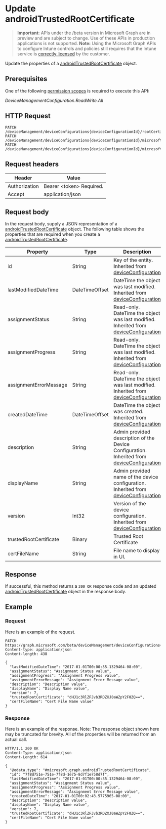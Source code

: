 ﻿# Update androidTrustedRootCertificate

> **Important:** APIs under the /beta version in Microsoft Graph are in preview and are subject to change. Use of these APIs in production applications is not supported.
> **Note:** Using the Microsoft Graph APIs to configure Intune controls and policies still requires that the Intune service is [correctly licensed](https://go.microsoft.com/fwlink/?linkid=839381) by the customer.

Update the properties of a [androidTrustedRootCertificate](https://developer.microsoft.com/en-us/graph/docs/api-reference/beta/api/resources/intune_deviceconfig_androidtrustedrootcertificate.md) object.
## Prerequisites
One of the following [permission scopes](https://developer.microsoft.com/en-us/graph/docs/authorization/permission_scopes) is required to execute this API:

*DeviceManagementConfiguration.ReadWrite.All*
## HTTP Request
<!-- {
  "blockType": "ignored"
}
-->
```http
PATCH /deviceManagement/deviceConfigurations{deviceConfigurationId}/rootCertificate
PATCH /deviceManagement/deviceConfigurations{deviceConfigurationId}/microsoft.graph.androidCertificateProfileBase/rootCertificate
PATCH /deviceManagement/deviceConfigurations{deviceConfigurationId}/microsoft.graph.androidEnterpriseWiFiConfiguration/rootCertificateForServerValidation
```

## Request headers
|Header|Value|
|---|---|
|Authorization|Bearer &lt;token&gt; Required.|
|Accept|application/json|

## Request body
In the request body, supply a JSON representation of a [androidTrustedRootCertificate](https://developer.microsoft.com/en-us/graph/docs/api-reference/beta/api/resources/intune_deviceconfig_androidtrustedrootcertificate.md) object.
The following table shows the properties that are required when you create a [androidTrustedRootCertificate](https://developer.microsoft.com/en-us/graph/docs/api-reference/beta/api/resources/intune_deviceconfig_androidtrustedrootcertificate.md).

|Property|Type|Description|
|---|---|---|
|id|String|Key of the entity. Inherited from [deviceConfiguration](https://developer.microsoft.com/en-us/graph/docs/api-reference/beta/api/resources/intune_deviceconfig_deviceconfiguration.md)|
|lastModifiedDateTime|DateTimeOffset|DateTime the object was last modified. Inherited from [deviceConfiguration](https://developer.microsoft.com/en-us/graph/docs/api-reference/beta/api/resources/intune_deviceconfig_deviceconfiguration.md)|
|assignmentStatus|String|Read-only. DateTime the object was last modified. Inherited from [deviceConfiguration](https://developer.microsoft.com/en-us/graph/docs/api-reference/beta/api/resources/intune_deviceconfig_deviceconfiguration.md)|
|assignmentProgress|String|Read-only. DateTime the object was last modified. Inherited from [deviceConfiguration](https://developer.microsoft.com/en-us/graph/docs/api-reference/beta/api/resources/intune_deviceconfig_deviceconfiguration.md)|
|assignmentErrorMessage|String|Read-only. DateTime the object was last modified. Inherited from [deviceConfiguration](https://developer.microsoft.com/en-us/graph/docs/api-reference/beta/api/resources/intune_deviceconfig_deviceconfiguration.md)|
|createdDateTime|DateTimeOffset|DateTime the object was created. Inherited from [deviceConfiguration](https://developer.microsoft.com/en-us/graph/docs/api-reference/beta/api/resources/intune_deviceconfig_deviceconfiguration.md)|
|description|String|Admin provided description of the Device Configuration. Inherited from [deviceConfiguration](https://developer.microsoft.com/en-us/graph/docs/api-reference/beta/api/resources/intune_deviceconfig_deviceconfiguration.md)|
|displayName|String|Admin provided name of the device configuration. Inherited from [deviceConfiguration](https://developer.microsoft.com/en-us/graph/docs/api-reference/beta/api/resources/intune_deviceconfig_deviceconfiguration.md)|
|version|Int32|Version of the device configuration. Inherited from [deviceConfiguration](https://developer.microsoft.com/en-us/graph/docs/api-reference/beta/api/resources/intune_deviceconfig_deviceconfiguration.md)|
|trustedRootCertificate|Binary|Trusted Root Certificate|
|certFileName|String|File name to display in UI.|



## Response
If successful, this method returns a `200 OK` response code and an updated [androidTrustedRootCertificate](https://developer.microsoft.com/en-us/graph/docs/api-reference/beta/api/resources/intune_deviceconfig_androidtrustedrootcertificate.md) object in the response body.

## Example
### Request
Here is an example of the request.
```http
PATCH https://graph.microsoft.com/beta/deviceManagement/deviceConfigurations{deviceConfigurationId}/rootCertificate
Content-type: application/json
Content-length: 438

{
  "lastModifiedDateTime": "2017-01-01T00:00:35.1329464-08:00",
  "assignmentStatus": "Assignment Status value",
  "assignmentProgress": "Assignment Progress value",
  "assignmentErrorMessage": "Assignment Error Message value",
  "description": "Description value",
  "displayName": "Display Name value",
  "version": 7,
  "trustedRootCertificate": "dHJ1c3RlZFJvb3RDZXJ0aWZpY2F0ZQ==",
  "certFileName": "Cert File Name value"
}
```

### Response
Here is an example of the response. Note: The response object shown here may be truncated for brevity. All of the properties will be returned from an actual call.
```http
HTTP/1.1 200 OK
Content-Type: application/json
Content-Length: 614

{
  "@odata.type": "#microsoft.graph.androidTrustedRootCertificate",
  "id": "7f8d751e-751e-7f8d-1e75-8d7f1e758d7f",
  "lastModifiedDateTime": "2017-01-01T00:00:35.1329464-08:00",
  "assignmentStatus": "Assignment Status value",
  "assignmentProgress": "Assignment Progress value",
  "assignmentErrorMessage": "Assignment Error Message value",
  "createdDateTime": "2017-01-01T00:02:43.5775965-08:00",
  "description": "Description value",
  "displayName": "Display Name value",
  "version": 7,
  "trustedRootCertificate": "dHJ1c3RlZFJvb3RDZXJ0aWZpY2F0ZQ==",
  "certFileName": "Cert File Name value"
}
```



